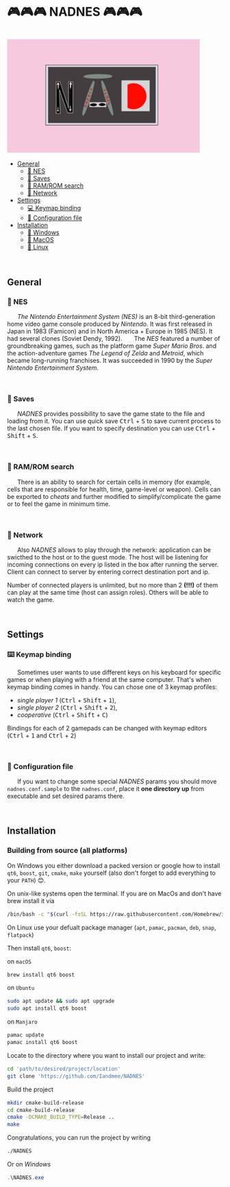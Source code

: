# :video_game::video_game::video_game: NADNES :video_game::video_game::video_game:

</br>

 <img src="https://github.com/Iandmee/NADNES/blob/mem_search/UI/logo.png" alt="alt text" title="image Title" width="450"/>


</br>

* [General](#General)
    * [:space_invader: NES](#space_invader-NES)
    * [:floppy_disk: Saves](#floppy_disk-Saves)
    * [:mag_right: RAM/ROM search](#mag_right-RAM/ROM-search)
    * [:satellite: Network](#satellite-Network)
* [Settings](#Settings)
    * [:computer: Keymap binding](#computer-Keymap)
    * [:wrench: Configuration file](#wrench-Configuration-file)
* [Installation](#Installation)
    * [:rainbow: Windows](#windows)
    * [:apple: MacOS](#mac)
    * [:penguin: Linux](#linux)


</br>

## General

### :space_invader: NES


&nbsp;&nbsp;&nbsp;&nbsp;&nbsp;&nbsp;*The Nintendo Entertainment System (NES)* is an 8-bit third-generation home video game console produced by *Nintendo*. It was first released in Japan in 1983 (Famicon) and in North America + Europe in 1985 (NES). It had several clones (Soviet Dendy, 1992).
&nbsp;&nbsp;&nbsp;&nbsp;&nbsp;&nbsp;The *NES* featured a number of groundbreaking games, such as the platform game *Super Mario Bros*. and the action-adventure games *The Legend of Zelda* and *Metroid*, which became long-running franchises. It was succeeded in 1990 by the *Super Nintendo Entertainment System*.

</br>

### :floppy_disk: Saves

&nbsp;&nbsp;&nbsp;&nbsp;&nbsp;&nbsp;*NADNES* provides possibility to save the game state to the file and loading from it. You can use quick save <kbd>Ctrl</kbd> + <kbd>S</kbd> to save current process to the last chosen file. If you want to specify destination you can use <kbd>Ctrl</kbd> + <kbd>Shift</kbd> + <kbd>S</kbd>.

</br>

### :mag_right: RAM/ROM search

&nbsp;&nbsp;&nbsp;&nbsp;&nbsp;&nbsp;There is an ability to search for certain cells in memory (for example, cells that are responsible for health, time, game-level or weapon). Cells can be exported to *cheats* and further modified to simplify/complicate the game or to feel the game in minimum time.

</br>

### :satellite: Network

&nbsp;&nbsp;&nbsp;&nbsp;&nbsp;&nbsp;Also *NADNES* allows to play through the network: application can be swicthed to the host or to the guest mode. The host will be listening for incoming connections on every ip listed in the box after running the server. Client can connect to server by entering correct destination port and ip.

Number of connected players is unlimited, but no more than 2 **(!!!)** of them can play at the same time (host can assign roles). Others will be able to watch the game.

<!-- Server doesn't  limitations on incoming connections, but there are no more than 2 **(!!!)** clients whose can interact with the game at the same time (server has possibillity to choose current players), others can watch the server screen only. -->
</br>

## Settings


### :keyboard: Keymap binding

&nbsp;&nbsp;&nbsp;&nbsp;&nbsp;&nbsp;Sometimes user wants to use different keys on his keyboard for specific games or when playing with a friend at the same computer. That's when keymap binding comes in handy.
You can chose one of 3 keymap profiles:
* *single player 1* (<kbd>Ctrl</kbd> + <kbd>Shift</kbd> + <kbd>1</kbd>),
* *single player 2* (<kbd>Ctrl</kbd> + <kbd>Shift</kbd> + <kbd>2</kbd>),
*  *cooperative* (<kbd>Ctrl</kbd> + <kbd>Shift</kbd> + <kbd>C</kbd>)

Bindings for each of 2 gamepads can be changed with keymap editors (<kbd>Ctrl</kbd> + <kbd>1</kbd> and <kbd>Ctrl</kbd> + <kbd>2</kbd>)

</br>

### :wrench: Configuration file

&nbsp;&nbsp;&nbsp;&nbsp;&nbsp;&nbsp;If you want to change some special *NADNES* params you should move `nadnes.conf.sample` to the `nadnes.conf`, place it **one directory up** from executable and set desired params there.

</br>

## Installation


### Building from source (all platforms)

On Windows you either download a packed version or google how to install `qt6`, `boost`, `git`, `cmake`, `make` yourself (also don't forget to add everything to your `PATH`) :blush:.

On unix-like systems open the terminal. If you are on MacOs and don't have brew install it via
```bash
/bin/bash -c "$(curl -fsSL https://raw.githubusercontent.com/Homebrew/install/HEAD/install.sh)"
```

On Linux use your defualt package manager (`apt`, `pamac`, `pacman`, `deb`, `snap`, `flatpack`)

Then install `qt6`, `boost`: 

on `macOS`
```bash
brew install qt6 boost
```
on `Ubuntu`

```bash
sudo apt update && sudo apt upgrade
sudo apt install qt6 boost
```

on `Manjaro`


```bash
pamac update
pamac install qt6 boost
```

Locate to the directory where you want to install our project and write:

```bash
cd 'path/to/desired/project/location'
git clone 'https://github.com/Iandmee/NADNES'
```

Build the project

```bash
mkdir cmake-build-release
cd cmake-build-release
cmake -DCMAKE_BUILD_TYPE=Release ..
make
```

Congratulations, you can run the project by writing

```bash
./NADNES
```

Or on *Windows*

```powershell
.\NADNES.exe
```
